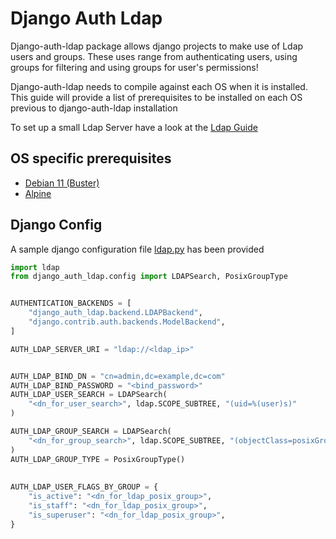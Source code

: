 # Django Auth Ldap

Django-auth-ldap package allows django projects to make use of Ldap users and groups. These uses range from authenticating users, using groups for filtering and using groups for user's permissions!

Django-auth-ldap needs to compile against each OS when it is installed. This guide will provide a list of prerequisites to be installed on each OS previous to django-auth-ldap installation

To set up a small Ldap Server have a look at the [Ldap Guide]

## OS specific prerequisites
* [Debian 11 (Buster)]
* [Alpine]

## Django Config
A sample django configuration file [ldap.py] has been provided
```python
import ldap
from django_auth_ldap.config import LDAPSearch, PosixGroupType


AUTHENTICATION_BACKENDS = [
    "django_auth_ldap.backend.LDAPBackend",
    "django.contrib.auth.backends.ModelBackend",
]

AUTH_LDAP_SERVER_URI = "ldap://<ldap_ip>"


AUTH_LDAP_BIND_DN = "cn=admin,dc=example,dc=com"
AUTH_LDAP_BIND_PASSWORD = "<bind_password>"
AUTH_LDAP_USER_SEARCH = LDAPSearch(
    "<dn_for_user_search>", ldap.SCOPE_SUBTREE, "(uid=%(user)s)"
)

AUTH_LDAP_GROUP_SEARCH = LDAPSearch(
    "<dn_for_group_search>", ldap.SCOPE_SUBTREE, "(objectClass=posixGroup)"
)
AUTH_LDAP_GROUP_TYPE = PosixGroupType()
 
 
AUTH_LDAP_USER_FLAGS_BY_GROUP = {
    "is_active": "<dn_for_ldap_posix_group>",
    "is_staff": "<dn_for_ldap_posix_group>",
    "is_superuser": "<dn_for_ldap_posix_group>",
}
 
```

[Debian 11 (Buster)]: debian11_buster.md
[Alpine]: alpine.md
[ldap.py]: ldap.py
[Ldap Guide]: /package_specific/Ldap
